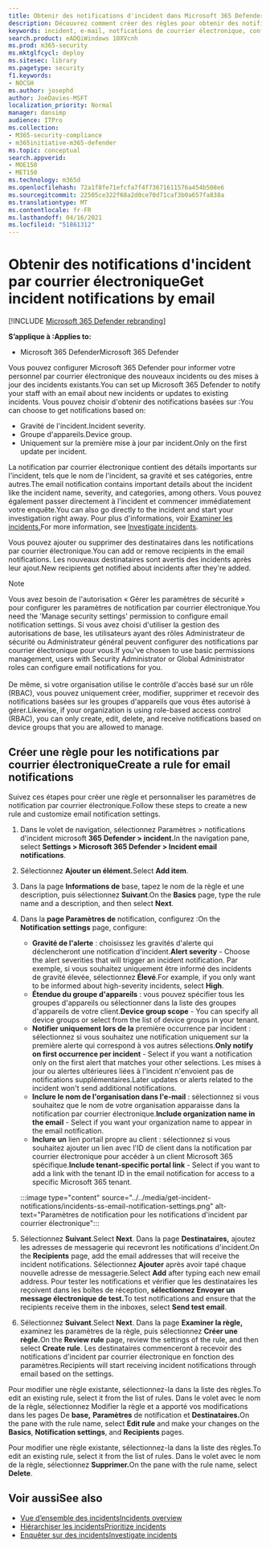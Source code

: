 ```yaml
---
title: Obtenir des notifications d'incident dans Microsoft 365 Defender
description: Découvrez comment créer des règles pour obtenir des notifications par courrier électronique pour les incidents dans Microsoft 365 Defender
keywords: incident, e-mail, notfications de courrier électronique, configurer, utilisateurs, boîte aux lettres, courrier électronique, incidents
search.product: eADQiWindows 10XVcnh
ms.prod: m365-security
ms.mktglfcycl: deploy
ms.sitesec: library
ms.pagetype: security
f1.keywords:
- NOCSH
ms.author: josephd
author: JoeDavies-MSFT
localization_priority: Normal
manager: dansimp
audience: ITPro
ms.collection:
- M365-security-compliance
- m365initiative-m365-defender
ms.topic: conceptual
search.appverid:
- MOE150
- MET150
ms.technology: m365d
ms.openlocfilehash: 72a1f8fe71efcfa7f4f73671611576a454b508e6
ms.sourcegitcommit: 22505ce322f68a2d0ce70d71caf3b0a657fa838a
ms.translationtype: MT
ms.contentlocale: fr-FR
ms.lasthandoff: 04/16/2021
ms.locfileid: "51861312"
---
```

# <a name="get-incident-notifications-by-email"></a><span data-ttu-id="735df-104">Obtenir des notifications d'incident par courrier électronique</span><span class="sxs-lookup"><span data-stu-id="735df-104">Get incident notifications by email</span></span>

[!INCLUDE [Microsoft 365 Defender rebranding](../includes/microsoft-defender.md)]


<span data-ttu-id="735df-105">**S’applique à :**</span><span class="sxs-lookup"><span data-stu-id="735df-105">**Applies to:**</span></span>
- <span data-ttu-id="735df-106">Microsoft 365 Defender</span><span class="sxs-lookup"><span data-stu-id="735df-106">Microsoft 365 Defender</span></span>

<span data-ttu-id="735df-107">Vous pouvez configurer Microsoft 365 Defender pour informer votre personnel par courrier électronique des nouveaux incidents ou des mises à jour des incidents existants.</span><span class="sxs-lookup"><span data-stu-id="735df-107">You can set up Microsoft 365 Defender to notify your staff with an email about new incidents or updates to existing incidents.</span></span> <span data-ttu-id="735df-108">Vous pouvez choisir d'obtenir des notifications basées sur :</span><span class="sxs-lookup"><span data-stu-id="735df-108">You can choose to get notifications based on:</span></span>

- <span data-ttu-id="735df-109">Gravité de l'incident.</span><span class="sxs-lookup"><span data-stu-id="735df-109">Incident severity.</span></span>
- <span data-ttu-id="735df-110">Groupe d'appareils.</span><span class="sxs-lookup"><span data-stu-id="735df-110">Device group.</span></span>
- <span data-ttu-id="735df-111">Uniquement sur la première mise à jour par incident.</span><span class="sxs-lookup"><span data-stu-id="735df-111">Only on the first update per incident.</span></span>

<span data-ttu-id="735df-112">La notification par courrier électronique contient des détails importants sur l'incident, tels que le nom de l'incident, sa gravité et ses catégories, entre autres.</span><span class="sxs-lookup"><span data-stu-id="735df-112">The email notification contains important details about the incident like the incident name, severity, and categories, among others.</span></span> <span data-ttu-id="735df-113">Vous pouvez également passer directement à l'incident et commencer immédiatement votre enquête.</span><span class="sxs-lookup"><span data-stu-id="735df-113">You can also go directly to the incident and start your investigation right away.</span></span> <span data-ttu-id="735df-114">Pour plus d'informations, voir [Examiner les incidents.](investigate-incidents.md)</span><span class="sxs-lookup"><span data-stu-id="735df-114">For more information, see [Investigate incidents](investigate-incidents.md).</span></span>

<span data-ttu-id="735df-115">Vous pouvez ajouter ou supprimer des destinataires dans les notifications par courrier électronique.</span><span class="sxs-lookup"><span data-stu-id="735df-115">You can add or remove recipients in the email notifications.</span></span> <span data-ttu-id="735df-116">Les nouveaux destinataires sont avertis des incidents après leur ajout.</span><span class="sxs-lookup"><span data-stu-id="735df-116">New recipients get notified about incidents after they're added.</span></span> 

>[!NOTE]
><span data-ttu-id="735df-117">Vous avez besoin de l'autorisation « Gérer les paramètres de sécurité » pour configurer les paramètres de notification par courrier électronique.</span><span class="sxs-lookup"><span data-stu-id="735df-117">You need the 'Manage security settings' permission to configure email notification settings.</span></span> <span data-ttu-id="735df-118">Si vous avez choisi d'utiliser la gestion des autorisations de base, les utilisateurs ayant des rôles Administrateur de sécurité ou Administrateur général peuvent configurer des notifications par courrier électronique pour vous.</span><span class="sxs-lookup"><span data-stu-id="735df-118">If you've chosen to use basic permissions management, users with Security Administrator or Global Administrator roles can configure email notifications for you.</span></span> <br> <br>
<span data-ttu-id="735df-119">De même, si votre organisation utilise le contrôle d'accès basé sur un rôle (RBAC), vous pouvez uniquement créer, modifier, supprimer et recevoir des notifications basées sur les groupes d'appareils que vous êtes autorisé à gérer.</span><span class="sxs-lookup"><span data-stu-id="735df-119">Likewise, if your organization is using role-based access control (RBAC), you can only create, edit, delete, and receive notifications based on device groups that you are allowed to manage.</span></span>

## <a name="create-a-rule-for-email-notifications"></a><span data-ttu-id="735df-120">Créer une règle pour les notifications par courrier électronique</span><span class="sxs-lookup"><span data-stu-id="735df-120">Create a rule for email notifications</span></span>

<span data-ttu-id="735df-121">Suivez ces étapes pour créer une règle et personnaliser les paramètres de notification par courrier électronique.</span><span class="sxs-lookup"><span data-stu-id="735df-121">Follow these steps to create a new rule and customize email notification settings.</span></span>

1. <span data-ttu-id="735df-122">Dans le volet de navigation, sélectionnez Paramètres > notifications d'incident microsoft **365 Defender > incident.**</span><span class="sxs-lookup"><span data-stu-id="735df-122">In the navigation pane, select **Settings > Microsoft 365 Defender > Incident email notifications**.</span></span>
2. <span data-ttu-id="735df-123">Sélectionnez **Ajouter un élément.**</span><span class="sxs-lookup"><span data-stu-id="735df-123">Select **Add item**.</span></span>
3. <span data-ttu-id="735df-124">Dans la page **Informations de** base, tapez le nom de la règle et une description, puis sélectionnez **Suivant**.</span><span class="sxs-lookup"><span data-stu-id="735df-124">On the **Basics** page, type the rule name and a description, and then select **Next**.</span></span>
4. <span data-ttu-id="735df-125">Dans la **page Paramètres de** notification, configurez :</span><span class="sxs-lookup"><span data-stu-id="735df-125">On the **Notification settings** page, configure:</span></span>
    - <span data-ttu-id="735df-126">**Gravité de l'alerte** : choisissez les gravités d'alerte qui déclencheront une notification d'incident.</span><span class="sxs-lookup"><span data-stu-id="735df-126">**Alert severity** - Choose the alert severities that will trigger an incident notification.</span></span> <span data-ttu-id="735df-127">Par exemple, si vous souhaitez uniquement être informé des incidents de gravité élevée, sélectionnez **Élevé**.</span><span class="sxs-lookup"><span data-stu-id="735df-127">For example, if you only want to be informed about high-severity incidents, select **High**.</span></span>
    - <span data-ttu-id="735df-128">**Étendue du groupe d'appareils** : vous pouvez spécifier tous les groupes d'appareils ou sélectionner dans la liste des groupes d'appareils de votre client.</span><span class="sxs-lookup"><span data-stu-id="735df-128">**Device group scope** - You can specify all device groups or select from the list of device groups in your tenant.</span></span>
    - <span data-ttu-id="735df-129">**Notifier uniquement lors de la** première occurrence par incident : sélectionnez si vous souhaitez une notification uniquement sur la première alerte qui correspond à vos autres sélections.</span><span class="sxs-lookup"><span data-stu-id="735df-129">**Only notify on first occurrence per incident** - Select if you want a notification only on the first alert that matches your other selections.</span></span> <span data-ttu-id="735df-130">Les mises à jour ou alertes ultérieures liées à l'incident n'envoient pas de notifications supplémentaires.</span><span class="sxs-lookup"><span data-stu-id="735df-130">Later updates or alerts related to the incident won't send additional notifications.</span></span>
    - <span data-ttu-id="735df-131">**Inclure le nom de l'organisation dans l'e-mail** : sélectionnez si vous souhaitez que le nom de votre organisation apparaisse dans la notification par courrier électronique.</span><span class="sxs-lookup"><span data-stu-id="735df-131">**Include organization name in the email** - Select if you want your organization name to appear in the email notification.</span></span>
    - <span data-ttu-id="735df-132">**Inclure un** lien portail propre au client : sélectionnez si vous souhaitez ajouter un lien avec l'ID de client dans la notification par courrier électronique pour accéder à un client Microsoft 365 spécifique.</span><span class="sxs-lookup"><span data-stu-id="735df-132">**Include tenant-specific portal link** - Select if you want to add a link with the tenant ID in the email notification for access to a specific Microsoft 365 tenant.</span></span>

    :::image type="content" source="../../media/get-incident-notifications/incidents-ss-email-notification-settings.png" alt-text="Paramètres de notification pour les notifications d'incident par courrier électronique":::

5. <span data-ttu-id="735df-134">Sélectionnez **Suivant**.</span><span class="sxs-lookup"><span data-stu-id="735df-134">Select **Next**.</span></span> <span data-ttu-id="735df-135">Dans la page **Destinataires,** ajoutez les adresses de messagerie qui recevront les notifications d'incident.</span><span class="sxs-lookup"><span data-stu-id="735df-135">On the **Recipients** page, add the email addresses that will receive the incident notifications.</span></span> <span data-ttu-id="735df-136">Sélectionnez **Ajouter** après avoir tapé chaque nouvelle adresse de messagerie.</span><span class="sxs-lookup"><span data-stu-id="735df-136">Select **Add** after typing each new email address.</span></span> <span data-ttu-id="735df-137">Pour tester les notifications et vérifier que les destinataires les reçoivent dans les boîtes de réception, **sélectionnez Envoyer un message électronique de test.**</span><span class="sxs-lookup"><span data-stu-id="735df-137">To test notifications and ensure that the recipients receive them in the inboxes, select **Send test email**.</span></span> 
6. <span data-ttu-id="735df-138">Sélectionnez **Suivant**.</span><span class="sxs-lookup"><span data-stu-id="735df-138">Select **Next**.</span></span> <span data-ttu-id="735df-139">Dans la page **Examiner la règle,** examinez les paramètres de la règle, puis sélectionnez **Créer une règle.**</span><span class="sxs-lookup"><span data-stu-id="735df-139">On the **Review rule** page, review the settings of the rule, and then select **Create rule**.</span></span> <span data-ttu-id="735df-140">Les destinataires commenceront à recevoir des notifications d'incident par courrier électronique en fonction des paramètres.</span><span class="sxs-lookup"><span data-stu-id="735df-140">Recipients will start receiving incident notifications through email based on the settings.</span></span>

<span data-ttu-id="735df-141">Pour modifier une règle existante, sélectionnez-la dans la liste des règles.</span><span class="sxs-lookup"><span data-stu-id="735df-141">To edit an existing rule, select it from the list of rules.</span></span> <span data-ttu-id="735df-142">Dans le volet avec le  nom de la règle, sélectionnez Modifier la règle et a apporté vos modifications dans les pages De **base,** **Paramètres** de notification et **Destinataires.**</span><span class="sxs-lookup"><span data-stu-id="735df-142">On the pane with the rule name, select **Edit rule** and make your changes on the **Basics**, **Notification settings**, and **Recipients** pages.</span></span>

<span data-ttu-id="735df-143">Pour modifier une règle existante, sélectionnez-la dans la liste des règles.</span><span class="sxs-lookup"><span data-stu-id="735df-143">To edit an existing rule, select it from the list of rules.</span></span> <span data-ttu-id="735df-144">Dans le volet avec le nom de la règle, sélectionnez **Supprimer.**</span><span class="sxs-lookup"><span data-stu-id="735df-144">On the pane with the rule name, select **Delete**.</span></span>

## <a name="see-also"></a><span data-ttu-id="735df-145">Voir aussi</span><span class="sxs-lookup"><span data-stu-id="735df-145">See also</span></span>
- [<span data-ttu-id="735df-146">Vue d’ensemble des incidents</span><span class="sxs-lookup"><span data-stu-id="735df-146">Incidents overview</span></span>](incidents-overview.md)
- [<span data-ttu-id="735df-147">Hiérarchiser les incidents</span><span class="sxs-lookup"><span data-stu-id="735df-147">Prioritize incidents</span></span>](incident-queue.md)
- [<span data-ttu-id="735df-148">Enquêter sur des incidents</span><span class="sxs-lookup"><span data-stu-id="735df-148">Investigate incidents</span></span>](investigate-incidents.md)
